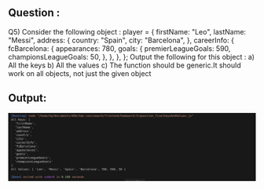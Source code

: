 ## Question : 
Q5) Consider the following object :
player = {
firstName: "Leo",
lastName: "Messi",
address: {
country: "Spain",
city: "Barcelona",
},
careerInfo: {
fcBarcelona: {
appearances: 780,
goals: {
premierLeagueGoals: 590,
championsLeagueGoals: 50,
},
},
},
};
Output the following for this object :
a) All the keys
b) All the values
c) The function should be generic.It should work on all objects, not just the given object





## Output: 
![Alt text](image.png)